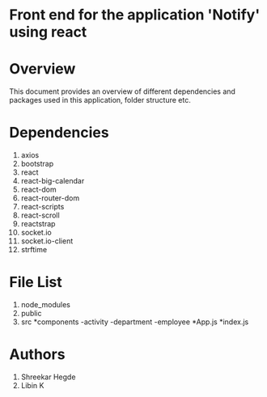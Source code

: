# Front end for the application 'Notify' using react
# Overview 
This document provides an overview of different dependencies and packages used in this application, folder structure etc.
# Dependencies
1. axios
2. bootstrap
3. react
4. react-big-calendar
5. react-dom
6. react-router-dom
7. react-scripts
8. react-scroll
9. reactstrap
10. socket.io
11. socket.io-client
12. strftime

# File List
1. node_modules
2. public
3. src
   *components
      -activity
      -department
      -employee
   *App.js
   *index.js
# Authors
1. Shreekar Hegde
2. Libin K



